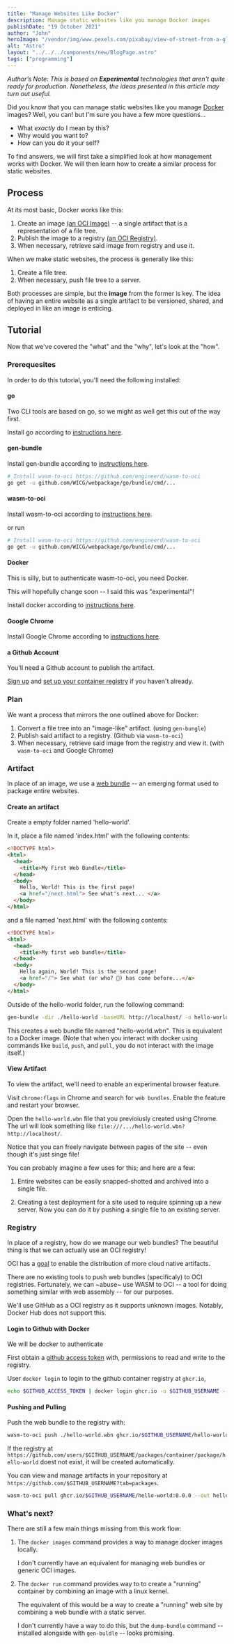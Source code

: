 ```yaml
---
title: "Manage Websites Like Docker"
description: Manage static websites like you manage Docker images
publishDate: "19 October 2021"
author: "John"
heroImage: "/vendor/img/www.pexels.com/pixabay/view-of-street-from-a-glass-window.jpg"
alt: "Astro"
layout: "../../../components/new/BlogPage.astro"
tags: ["programming"]
---
```


_Author’s Note: This is based on **Experimental** technologies that aren't quite ready for production. Nonetheless, the ideas presented in this article may turn out useful._

Did you know that you can manage static websites
like you manage [Docker](https://docker.com) images? Well, you can! but I'm sure you have a few more questions...

- What _exactly_ do I mean by this?
- Why would you want to?
- How can you do it your self?

To find answers,
we will first take a simplified look
at how management works with Docker.
We will then learn how to create
a similar process for static websites.

## Process

At its most basic, Docker works like this:

1. Create an image [(an OCI Image)](https://github.com/opencontainers/image-spec)
   -- a single artifact that is a representation of a file tree.
2. Publish the image to a registry [(an OCI Registry)](https://github.com/opencontainers/distribution-spec).
3. When necessary, retrieve said image from registry and use it.

When we make static websites, the process is generally like this:

1. Create a file tree.
2. When necessary, push file tree to a server.

Both processes are simple,
but the **image** from the former is key.
The idea of having an entire website
as a single artifact
to be versioned, shared, and deployed
in like an image is enticing.

## Tutorial

Now that we've covered the "what" and the "why", let's look at the "how".

### Prerequesites

In order to do this tutorial, you'll need the following installed:

#### go

Two CLI tools are based on go,
so we might as well get this
out of the way first.

Install go according to [instructions here](https://golang.org/doc/install).

#### gen-bundle

Install gen-bundle according to [instructions here](https://github.com/WICG/webpackage/tree/main/go/bundle).

```bash
# Install wasm-to-oci https://github.com/engineerd/wasm-to-oci
go get -u github.com/WICG/webpackage/go/bundle/cmd/...
```

#### wasm-to-oci

Install wasm-to-oci according to [instructions here](https://github.com/engineerd/wasm-to-oci).

or run

```bash
# Install wasm-to-oci https://github.com/engineerd/wasm-to-oci
go get -u github.com/WICG/webpackage/go/bundle/cmd/...
```

#### Docker

This is silly,
but to authenticate wasm-to-oci,
you need Docker.

This will hopefully change soon --
I said this was "experimental"!

Install docker according to [instructions here](https://golang.org/doc/install).

#### Google Chrome

Install Google Chrome according to [instructions here](https://www.google.com/chrome/).

#### a Github Account

You'll need a Github account to publish the artifact.

[Sign up](https://github.com/) and
[set up your container registry](https://docs.github.com/en/packages/working-with-a-github-packages-registry/working-with-the-container-registry)
if you haven't already.

### Plan

We want a process
that mirrors the one
outlined above for Docker:

1. Convert a file tree into an "image-like" artifact. (using `gen-bungle`)
2. Publish said artifact to a registry. (Github via `wasm-to-oci`)
3. When necessary, retrieve said image from the registry and view it. (with `wasm-to-oci` and Google Chrome)

### Artifact

In place of an image,
we use a [web bundle](https://web.dev/web-bundles/)
-- an emerging format used to package entire websites.

#### Create an artifact

Create a empty folder named 'hello-world'.

In it, place a file named 'index.html'
with the following contents:

```html
<!DOCTYPE html>
<html>
  <head>
    <title>My First Web Bundle</title>
  </head>
  <body>
    Hello, World! This is the first page!
    <a href="/next.html"> See what's next... </a>
  </body>
</html>
```

and a file named 'next.html'
with the following contents:

```html
<!DOCTYPE html>
<html>
  <head>
    <title>My first web bundle</title>
  </head>
  <body>
    Hello again, World! This is the second page!
    <a href="/"> See what (or who? 🤔) has come before...</a>
  </body>
</html>
```

Outside of the hello-world folder, run the following command:

```bash
gen-bundle -dir ./hello-world -baseURL http://localhost/ -o hello-world.wbn -primaryURL http://localhost/
```

This creates a web bundle file
named "hello-world.wbn".
This is equivalent to a Docker image.
(Note that when you interact with docker
using commands like `build`, `push`, and `pull`,
you do not interact with the image itself.)

#### View Artifact

To view the artifact,
we'll need to enable
an experimental browser feature.

Visit `chrome:flags` in Chrome
and search for `web bundles`.
Enable the feature and restart your browser.

Open the `hello-world.wbn` file
that you previoiusly created using Chrome.
The url will look something like
`file:///.../hello-world.wbn?http://localhost/`.

Notice that you can freely navigate
between pages of the site --
even though it's just singe file!

You can probably imagine
a few uses for this;
and here are a few:

1. Entire websites can be easily snapped-shotted
   and archived into a single file.

2. Creating a test deployment for a site
   used to require spinning up a new server.
   Now you can do it by pushing a single file
   to an existing server.

### Registry

In place of a registry,
how do we manage our web bundles?
The beautiful thing is that
we can actually use an OCI registry!

OCI has a [goal](https://github.com/opencontainers/artifacts)
to enable the distribution
of more cloud native artifacts.

There are no existing tools
to push web bundles (specificaly)
to OCI registries.
Fortunately, we can ~abuse~ use WASM to OCI
-- a tool for doing something
similar with web assembly --
for our purposes.

We'll use GitHub as a OCI registry
as it supports unknown images.
Notably, Docker Hub does not support this.

#### Login to Github with Docker

We will be docker to authenticate

First obtain a
[github access token](https://docs.github.com/en/authentication/keeping-your-account-and-data-secure/creating-a-personal-access-token)
with, permissions to read and write to the registry.

User `docker login` to login to the github container registry at `ghcr.io`,

```bash
echo $GITHUB_ACCESS_TOKEN | docker login ghcr.io -u $GITHUB_USERNAME --password-stdin
```

#### Pushing and Pulling

Push the web bundle to the registry with:

```bash
wasm-to-oci push ./hello-world.wbn ghcr.io/$GITHUB_USERNAME/hello-world:0.0.0
```

If the registry at `https://github.com/users/$GITHUB_USERNAME/packages/container/package/hello-world` doest not exist, it will be created automatically.

You can view and manage artifacts in your repository at `https://github.com/$GITHUB_USERNAME?tab=packages`.

```bash
wasm-to-oci pull ghcr.io/$GITHUB_USERNAME/hello-world:0.0.0 --out hello-world.test.wbn
```

### What's next?

There are still a few main things missing from this work flow:

1. The `docker images` command provides a way to
   manage docker images locally.

   I don't currently have an equivalent
   for managing web bundles
   or generic OCI images.

2. The `docker run` command provides way to
   to create a "running" container
   by combining an image with a linux kernel.

   The equivalent of this would be a way to
   create a "running" web site
   by combining a web bundle with a static server.

   I don't currently have a way to do this,
   but the `dump-bundle` command
   -- installed alongside with `gen-buldle` --
   looks promising.
